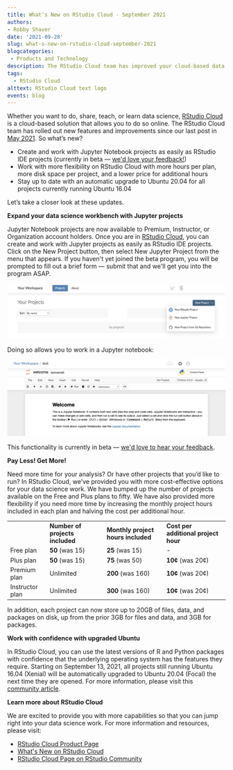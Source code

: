 ```yaml
---
title: What's New on RStudio Cloud - September 2021
authors: 
- Robby Shaver
date: '2021-09-28'
slug: what-s-new-on-rstudio-cloud-september-2021
blogcategories:
 - Products and Technology
description: The RStudio Cloud team has improved your cloud-based data science experience with support for Jupyter Notebooks (currently in beta) and automatic upgrades on Ubuntu. RStudio Cloud now has increased monthly hours, number of available projects, and disk space as well as a reduced price for additional hours.
tags:
  - RStudio Cloud
alttext: RStudio Cloud text logo
events: blog
---
```

Whether you want to do, share, teach, or learn data science, <a href="https://www.rstudio.com/products/cloud/" target = "_blank" rel = "noopener noreferrer">RStudio Cloud</a> is a cloud-based solution that allows you to do so online. The RStudio Cloud team has rolled out new features and improvements since our last post in <a href="https://blog.rstudio.com/2021/05/03/rstudio-cloud2/" target = "_blank" rel = "noopener noreferrer">May 2021</a>. So what’s new?

* Create and work with Jupyter Notebook projects as easily as RStudio IDE projects (currently in beta — <a href="https://community.rstudio.com/c/rstudio-cloud/14" target = "_blank" rel = "noopener noreferrer">we'd love your feedback!</a>)
* Work with more flexibility on RStudio Cloud with more hours per plan, more disk space per project, and a lower price for additional hours
* Stay up to date with an automatic upgrade to Ubuntu 20.04 for all projects currently running Ubuntu 16.04

Let’s take a closer look at these updates.

**Expand your data science workbench with Jupyter projects**

Jupyter Notebook projects are now available to Premium, Instructor, or Organization account holders. Once you are in <a href="https://rstudio.cloud/)" target = "_blank" rel = "noopener noreferrer">RStudio Cloud</a>, you can create and work with Jupyter projects as easily as RStudio IDE projects. Click on the New Project button, then select New Jupyter Project from the menu that appears. If you haven't yet joined the beta program, you will be prompted to fill out a brief form — submit that and we'll get you into the program ASAP.

![Screenshot of new Jupyter notebook project option in RStudio Cloud](jupyter-start.png)

Doing so allows you to work in a Jupyter notebook:

![Screenshot of Jupyter notebook in RStudio cloud](jupyter-notebook.png)

This functionality is currently in beta — <a href="https://community.rstudio.com/c/rstudio-cloud/14" target = "_blank" rel = "noopener noreferrer">we'd love to hear your feedback</a>.

**Pay Less! Get More!**

Need more time for your analysis? Or have other projects that you’d like to run? In RStudio Cloud, we’ve provided you with more cost-effective options  for your data science work. We have bumped up the number of projects available on the Free and Plus plans to fifty. We have also provided more flexibility if you need more time by increasing the monthly project hours included in each plan and halving the cost per additional hour.

<div class="table-responsive pt-4">
  <table class="table table-striped">
    <tr>
     <td>
     </td>
     <td><b>Number of projects included</b>
     </td>
     <td><b>Monthly project hours included</b>
     </td>
     <td><b>Cost per additional project hour</b>
     </td>
    </tr>
    <tr>
     <td>Free plan
     </td>
     <td><strong>50</strong> (was 15)
     </td>
     <td><strong>25</strong> (was 15)
     </td>
     <td>-
     </td>
    </tr>
    <tr>
     <td>Plus plan
     </td>
     <td><strong>50</strong> (was 15)
     </td>
     <td><strong>75</strong> (was 50)
     </td>
     <td><strong>10¢ </strong>(was 20¢)
     </td>
    </tr>
    <tr>
     <td>Premium plan
     </td>
     <td>Unlimited
     </td>
     <td><strong>200</strong> (was 160)
     </td>
     <td><strong>10¢ </strong>(was 20¢)
     </td>
    </tr>
    <tr>
     <td>Instructor plan
     </td>
     <td>Unlimited
     </td>
     <td><strong>300</strong> (was 160)
     </td>
     <td><strong>10¢ </strong>(was 20¢)
     </td>
    </tr>
  </table>
</div>

In addition, each project can now store up to 20GB of files, data, and packages on disk, up from the prior 3GB for files and data, and 3GB for packages.

**Work with confidence with upgraded Ubuntu**

In RStudio Cloud, you can use the latest versions of R and Python packages with confidence that the underlying operating system has the features they require. Starting on September 13, 2021, all projects still running Ubuntu 16.04 (Xenial) will be automatically upgraded to Ubuntu 20.04 (Focal) the next time they are opened. For more information, please visit this <a href="https://community.rstudio.com/t/rstudio-cloud-ubuntu-16-04-eol-on-sept-13-2021/113409" target = "_blank" rel = "noopener noreferrer">community article</a>.

**Learn more about RStudio Cloud**

We are excited to provide you with more capabilities so that you can jump right into your data science work. For more information and resources, please visit:

* <a href="https://www.rstudio.com/products/cloud/" target = "_blank" rel = "noopener noreferrer">RStudio Cloud Product Page</a>
* <a href="https://rstudio.cloud/learn/whats-new" target = "_blank" rel = "noopener noreferrer">What's New on RStudio Cloud</a>
* <a href="https://community.rstudio.com/c/rstudio-cloud/14" target = "_blank" rel = "noopener noreferrer">RStudio Cloud Page on RStudio Community</a>
